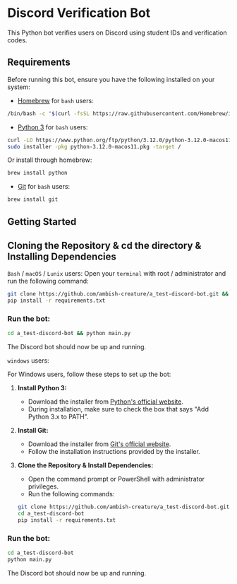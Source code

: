 # Discord Verification Bot

This Python bot verifies users on Discord using student IDs and verification codes.

## Requirements

Before running this bot, ensure you have the following installed on your system:

- [Homebrew](https://brew.sh/) for `bash` users:

```bash
/bin/bash -c "$(curl -fsSL https://raw.githubusercontent.com/Homebrew/install/HEAD/install.sh)"
```

- [Python 3](https://www.python.org/downloads/) for `bash` users:

```bash
curl -LO https://www.python.org/ftp/python/3.12.0/python-3.12.0-macos11.pkg && \
sudo installer -pkg python-3.12.0-macos11.pkg -target /
```
Or install through homebrew:

```bash
brew install python
```

- [Git](https://git-scm.com/) for `bash` users:

```bash
brew install git
```

## Getting Started

## Cloning the Repository & cd the directory & Installing Dependencies
`Bash` / `macOS` / `Lunix` users:
Open your `terminal` with root / administrator and run the following command:

```bash
git clone https://github.com/ambish-creature/a_test-discord-bot.git && cd a_test-discord-bot; \
pip install -r requirements.txt
```

### Run the bot:

```bash
cd a_test-discord-bot && python main.py
```

The Discord bot should now be up and running.

`windows` users:

For Windows users, follow these steps to set up the bot:

1. **Install Python 3:**
   - Download the installer from [Python's official website](https://www.python.org/downloads/).
   - During installation, make sure to check the box that says "Add Python 3.x to PATH".

2. **Install Git:**
   - Download the installer from [Git's official website](https://git-scm.com/).
   - Follow the installation instructions provided by the installer.

3. **Clone the Repository & Install Dependencies:**
   - Open the command prompt or PowerShell with administrator privileges.
   - Run the following commands:

   ```bash
   git clone https://github.com/ambish-creature/a_test-discord-bot.git
   cd a_test-discord-bot
   pip install -r requirements.txt
   ```

### Run the bot:

```bash
cd a_test-discord-bot
python main.py
```

The Discord bot should now be up and running.
